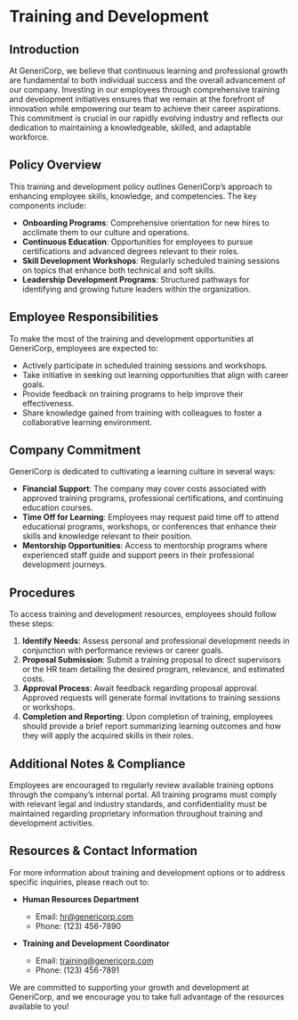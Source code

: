 # **Training and Development**

## **Introduction**
At GeneriCorp, we believe that continuous learning and professional growth are fundamental to both individual success and the overall advancement of our company. Investing in our employees through comprehensive training and development initiatives ensures that we remain at the forefront of innovation while empowering our team to achieve their career aspirations. This commitment is crucial in our rapidly evolving industry and reflects our dedication to maintaining a knowledgeable, skilled, and adaptable workforce.

## **Policy Overview**
This training and development policy outlines GeneriCorp’s approach to enhancing employee skills, knowledge, and competencies. The key components include:

- **Onboarding Programs**: Comprehensive orientation for new hires to acclimate them to our culture and operations.
- **Continuous Education**: Opportunities for employees to pursue certifications and advanced degrees relevant to their roles.
- **Skill Development Workshops**: Regularly scheduled training sessions on topics that enhance both technical and soft skills.
- **Leadership Development Programs**: Structured pathways for identifying and growing future leaders within the organization.

## **Employee Responsibilities**
To make the most of the training and development opportunities at GeneriCorp, employees are expected to:

- Actively participate in scheduled training sessions and workshops.
- Take initiative in seeking out learning opportunities that align with career goals.
- Provide feedback on training programs to help improve their effectiveness.
- Share knowledge gained from training with colleagues to foster a collaborative learning environment.

## **Company Commitment**
GeneriCorp is dedicated to cultivating a learning culture in several ways:

- **Financial Support**: The company may cover costs associated with approved training programs, professional certifications, and continuing education courses.
- **Time Off for Learning**: Employees may request paid time off to attend educational programs, workshops, or conferences that enhance their skills and knowledge relevant to their position.
- **Mentorship Opportunities**: Access to mentorship programs where experienced staff guide and support peers in their professional development journeys.

## **Procedures**
To access training and development resources, employees should follow these steps:

1. **Identify Needs**: Assess personal and professional development needs in conjunction with performance reviews or career goals.
2. **Proposal Submission**: Submit a training proposal to direct supervisors or the HR team detailing the desired program, relevance, and estimated costs.
3. **Approval Process**: Await feedback regarding proposal approval. Approved requests will generate formal invitations to training sessions or workshops.
4. **Completion and Reporting**: Upon completion of training, employees should provide a brief report summarizing learning outcomes and how they will apply the acquired skills in their roles.

## **Additional Notes & Compliance**
Employees are encouraged to regularly review available training options through the company’s internal portal. All training programs must comply with relevant legal and industry standards, and confidentiality must be maintained regarding proprietary information throughout training and development activities.

## **Resources & Contact Information**
For more information about training and development options or to address specific inquiries, please reach out to:

- **Human Resources Department**
  - Email: hr@genericorp.com
  - Phone: (123) 456-7890

- **Training and Development Coordinator**
  - Email: training@genericorp.com
  - Phone: (123) 456-7891

We are committed to supporting your growth and development at GeneriCorp, and we encourage you to take full advantage of the resources available to you!